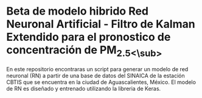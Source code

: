# Beta de modelo hibrido Red Neuronal Artificial - Filtro de Kalman Extendido para el pronostico de concentración de PM<sub>2.5<\sub>

En este repositorio encontraras un script para generar un modelo de red neuronal (RN) a partir de una base de datos del SINAICA de la estación CBTIS que se encuentra en la ciudad de Aguascalientes, México. El modelo de RN es diseñado y entrenado utilizando la libreria de Keras.
